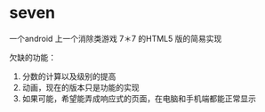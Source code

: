 seven
=====

一个android 上一个消除类游戏 7＊7 的HTML5 版的简易实现

欠缺的功能：

 1. 分数的计算以及级别的提高
 2. 动画，现在的版本只是功能的实现
 3. 如果可能，希望能弄成响应式的页面，在电脑和手机端都能正常显示
